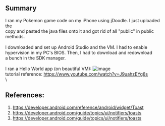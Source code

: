 ## Summary
I ran my Pokemon game code on my iPhone using jDoodle. I just uploaded the \
copy and pasted the java files onto it and got rid of all "public" in public methods. \
\
I downloaded and set up Android Studio and the VM.
I had to enable hypervision in my PC's BIOS. Then, I had to download and redownload \
a bunch in the SDK manager. \
\
I ran a Hello World app (on beautiful VM):
![image](https://github.com/user-attachments/assets/e13ae8d2-c458-44ce-9a13-f5ded2e35a15) \
tutorial reference: https://www.youtube.com/watch?v=J9uahzEYg8s \
\

## References:
1. https://developer.android.com/reference/android/widget/Toast
2. https://developer.android.com/guide/topics/ui/notifiers/toasts
3. https://developer.android.com/guide/topics/ui/notifiers/toasts
